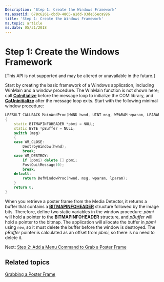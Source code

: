 ```yaml
---
Description: 'Step 1: Create the Windows Framework'
ms.assetid: 678c6261-cbd0-4865-a1dd-03de55eca996
title: 'Step 1: Create the Windows Framework'
ms.topic: article
ms.date: 05/31/2018
---
```


# Step 1: Create the Windows Framework

\[This API is not supported and may be altered or unavailable in the future.\]

Start by creating the basic framework of a Windows application, including WinMain and a window procedure. The WinMain function is not shown here; call [**CoInitialize**](https://msdn.microsoft.com/en-us/library/ms678543(v=VS.85).aspx) before the message loop to initialize the COM library, and [**CoUninitialize**](https://msdn.microsoft.com/en-us/library/ms688715(v=VS.85).aspx) after the message loop exits. Start with the following minimal window procedure:


```C++
LRESULT CALLBACK MainWndProc(HWND hwnd, UINT msg, WPARAM wparam, LPARAM lparam)
{
    static BITMAPINFOHEADER *pbmi = NULL;
    static BYTE *pBuffer = NULL;
    switch (msg)
    {
    case WM_CLOSE:
        DestroyWindow(hwnd);
        break;
    case WM_DESTROY:
        if (pbmi) delete [] pbmi;
        PostQuitMessage(0);
        break;
    default:
        return DefWindowProc(hwnd, msg, wparam, lparam);
    }
    return 0;
}
```



When you retrieve a poster frame from the Media Detector, it returns a buffer that contains a [**BITMAPINFOHEADER**](/windows/win32/api/wingdi/ns-wingdi-bitmapinfoheader) structure followed by the image bits. Therefore, define two static variables in the window procedure: *pbmi* will hold a pointer to the **BITMAPINFOHEADER** structure, and *pBuffer* will hold a pointer to the bitmap. The application will allocate the buffer in *pbmi* using `new`, so it must delete the buffer before the window is destroyed. The *pBuffer* pointer is calculated as an offset from *pbmi*, so there is no need to delete it.

Next: [Step 2: Add a Menu Command to Grab a Poster Frame](step-2--add-a-menu-command-to-grab-a-poster-frame.md)

## Related topics

<dl> <dt>

[Grabbing a Poster Frame](grabbing-a-poster-frame.md)
</dt> </dl>

 

 



